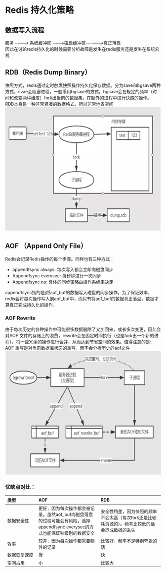 # Redis 持久化策略

## 数据写入流程 

服务 ----> 系统缓冲区  --->磁盘缓冲区------>真正落盘<br> 
因此在讨论redis持久化的时候需要分析故障是发生在redis服务还是发生在系统宕机

## RDB（Redis Dump Binary） 

快照方式，redis通过定时触发快照操作持久化保存数据。分为save和bgsave两种方式，svae会阻塞进程，一般采用bgsave的方式。bgsave会在规定的频率（时间和改变两种维度）fork出当前的数据集，在额外的进程中进行快照的操作。<br> 
RDB本身是一种非常紧凑的数据格式，所以非常地省空间<br>
<img src="./picture/persistance/rdb.png" height="400px">
 

## AOF （Append Only File） 

Redis会记录Redis操作的每个步骤。同样也有三种方式： 
* appendfsync always: 每次写入都会立即向磁盘同步 
* Appendfsync everysec: 每秒钟进行一次同步 
* Appendfsync no: 具体的同步策略由操作系统来决定

appendfsync指的是j将aof_buf的数据写入磁盘的同步操作。为了保证效率，redis会将每次操作写入到aof_buf中，而只有将aof_buf的数据真正落盘，数据才算真正完成持久化的操作。  

### AOF Rewrite 

由于每次历史的各种操作中可能很多数据删除了又加回来，或者多次变更，因此会对AOF 文件的存储上的浪费，rewrite会在固定时间执行（也是fork出一个新的进程），将一些冗余的操作进行合并，从而达到节省空间的效果。值得注意的是: AOF 重写是对当前数据库状态的重写，而不会分析历史的aof文件<br>
<img src="./picture/persistance/aof_rewrite.png" height="400px"> 

### 优缺点对比： 
<style>
table th:first-of-type {
    width: 20%;
}
table th:nth-of-type(2) {
    width: 40%;
}
table th:nth-of-type(3) {
    width: 40%;
}
</style>

类型   |AOF|RDB
:----|:----|:----
数据安全性|更好，因为每次操作都会被记录。虽然aof_buf向磁盘落盘的过程可能会有风险，选择appendfsync everysec的方式也能保证秒级别的数据安全 |安全性稍差，因为快照的频率不会太高（每次fork还是比较耗资源的）。频率比较低的话会造成数据的丢失
效率|较差，因为每次操作都需要额外的记录|比较好，频率不是特别夸张的话
数据恢复速度| 慢| 快
空间占用|小|比较大